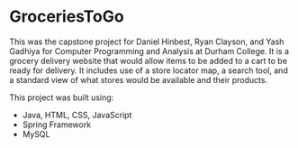 # GroceriesToGo
This was the capstone project for Daniel Hinbest, Ryan Clayson, and Yash Gadhiya for Computer Programming and Analysis at Durham College. It is a grocery delivery website that would allow items to be added to a cart to be ready for delivery. It includes use of a store locator map, a search tool, and a standard view of what stores would be available and their products.

This project was built using:
- Java, HTML, CSS, JavaScript
- Spring Framework
- MySQL
